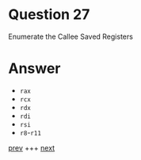 
# Question 27


Enumerate the Callee Saved Registers


# Answer




* `rax`
* `rcx`
* `rdx`
* `rdi`
* `rsi`
* `r8`-`r11`



[prev](026.md) +++ [next](028.md)
